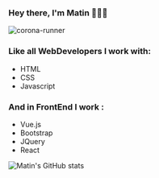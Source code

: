 ### Hey there, I'm Matin 🙋🏻‍♂️
![corona-runner](https://user-images.githubusercontent.com/69871290/124500350-d87fee00-ddd4-11eb-910e-fa8ee941d8c0.gif)

### Like all WebDevelopers I work with:
- HTML
- CSS
- Javascript
### And in FrontEnd I work :
- Vue.js
- Bootstrap
- JQuery
- React

![Matin's GitHub stats](https://github-readme-stats.vercel.app/api?username=MatinDehghanian&count_private=true&show_icons=true&theme=midnight-purple)

